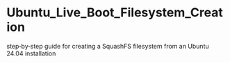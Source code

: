 # Ubuntu_Live_Boot_Filesystem_Creation
step‐by‐step guide for creating a SquashFS filesystem from an Ubuntu 24.04 installation

